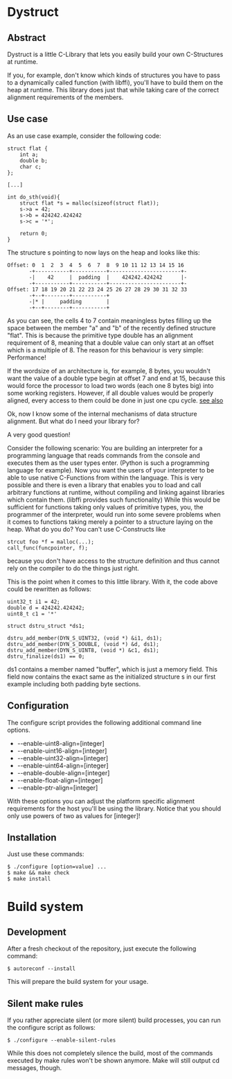 Dystruct
========

Abstract
--------
Dystruct is a little C-Library that lets you easily build your own
C-Structures at runtime.

If you, for example, don't know which kinds of structures you have to pass to a
dynamically called function (with libffi), you'll have to build them on the heap at runtime. This
library does just that while taking care of the correct alignment requirements of the 
members.

Use case
--------
As an use case example, consider the following code:

    struct flat {
        int a;
        double b;
        char c;
    };
    
    [...]
    
    int do_sth(void){
        struct flat *s = malloc(sizeof(struct flat));
        s->a = 42;
        s->b = 424242.424242
        s->c = '*';
        
        return 0;
    }

The structure s pointing to now lays on the heap and
looks like this:

    Offset: 0  1  2  3  4  5  6  7  8  9 10 11 12 13 14 15 16 
           -+-----------+-----------+-----------------------+-
           -|    42     |  padding  |    424242.424242      |-
           -+-----------+-----------+-----------------------+-
    Offset: 17 18 19 20 21 22 23 24 25 26 27 28 29 30 31 32 33
           -+--+--------+-----------+
           -|* |     padding        |
           -+--+--------+-----------+

As you can see, the cells 4 to 7 contain meaningless bytes filling
up the space between the member "a" and "b" of the recently defined structure "flat".
This is because the primitive type double has an alignment requirement
of 8, meaning that a double value can only start at an offset
which is a multiple of 8. The reason for this behaviour is very simple:
Performance! 

If the wordsize of an architecture is, for example, 8 bytes, you wouldn't
want the value of a double type begin at offset 7 and end at 15, because
this would force the processor to load two words (each one 8 bytes big) into some
working registers. However, if all double values would be properly aligned,
every access to them could be done in just one cpu cycle.
[see also](http://en.wikipedia.org/wiki/Data_structure_alignment)

Ok, now I know some of the internal mechanisms of data structure alignment. But what
do I need your library for?

A very good question!

Consider the following scenario: 
You are building an interpreter for a programming
language that reads commands from the console and executes them as the user
types enter. (Python is such a programming language for example). 
Now you want
the users of your interpreter to be able to use native C-Functions from within the language. 
This is very possible and there is even a library that
enables you to load and call arbitrary functions at runtime, without compiling and linking
against libraries which contain them. (libffi provides such functionality)
While this would be sufficient for functions taking only values of primitive types, 
you, the programmer of the interpreter, would run into some severe problems when it
comes to functions taking merely a pointer to a structure laying on the heap.
What do you do? You can't use C-Constructs like

    strcut foo *f = malloc(...);
    call_func(funcpointer, f);
    
because you don't have access to the structure definition and thus cannot
rely on the compiler to do the things just right.

This is the point when it comes to this little library.
With it, the code above could be rewritten as follows:

    uint32_t i1 = 42;
    double d = 424242.424242;
    uint8_t c1 = '*'

    struct dstru_struct *ds1;
    
    dstru_add_member(DYN_S_UINT32, (void *) &i1, ds1);
    dstru_add_member(DYN_S_DOUBLE, (void *) &d, ds1);
    dstru_add_member(DYN_S_UINT8, (void *) &c1, ds1);
    dstru_finalize(ds1) == 0;
    
ds1 contains a member named "buffer", which is just a memory field.
This field now contains the exact same as the initialized 
structure s in our first example including both padding byte sections.

Configuration
-------------
The configure script provides the following additional
command line options.

* --enable-uint8-align=[integer] 
* --enable-uint16-align=[integer]
* --enable-uint32-align=[integer]
* --enable-uint64-align=[integer]
* --enable-double-align=[integer]
* --enable-float-align=[integer] 
* --enable-ptr-align=[integer]

With these options you can adjust the platform
specific alignment requirements for the host you'll be using
the library. Notice that you should only use powers of two
as values for [integer]!

Installation
------------
Just use these commands:

    $ ./configure [option=value] ...
    $ make && make check
    $ make install

Build system
============

Development
-----------
After a fresh checkout of the repository, just execute the following command:

    $ autoreconf --install

This will prepare the build system for your usage.

Silent make rules
-----------------
If you rather appreciate silent (or more silent)
build processes, you can run the configure script 
as follows:

    $ ./configure --enable-silent-rules

While this does not completely silence the build, most of the commands executed by make rules
won't be shown anymore. Make will still output cd messages, though.
